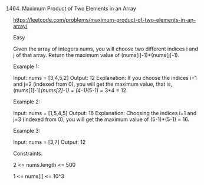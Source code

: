 1464. Maximum Product of Two Elements in an Array

https://leetcode.com/problems/maximum-product-of-two-elements-in-an-array/

Easy

Given the array of integers nums, you will choose two different indices i and j of that array. Return the maximum value of (nums[i]-1)*(nums[j]-1).
 

Example 1:

Input: nums = [3,4,5,2]
Output: 12 
Explanation: If you choose the indices i=1 and j=2 (indexed from 0), you will get the maximum value, that is, (nums[1]-1)*(nums[2]-1) = (4-1)*(5-1) = 3*4 = 12. 

Example 2:

Input: nums = [1,5,4,5]
Output: 16
Explanation: Choosing the indices i=1 and j=3 (indexed from 0), you will get the maximum value of (5-1)*(5-1) = 16.

Example 3:

Input: nums = [3,7]
Output: 12
 

Constraints:

2 <= nums.length <= 500

1 <= nums[i] <= 10^3